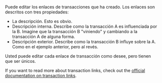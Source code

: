 Puede editar los enlaces de transacciones que ha creado. Los enlaces son descritos con tres propiedades:

* La descripción. Esto es obvio.
* Descripción interna. Describe como la transacción A es influenciada por la B. Imagine que la transacción B "viniendo" y cambiando a la transacción A de alguna forma.
* Descripción exterior. Describe como la transacción B influye sobre la A. Como en el ejemplo anterior, pero al revés.

Usted puede editar cada enlace de transacción como desee, pero tienen que ser únicos.

If you want to read more about transaction links, check out the [official documentation on transaction links](https://firefly-iii.readthedocs.io/en/latest/advanced/links.html).